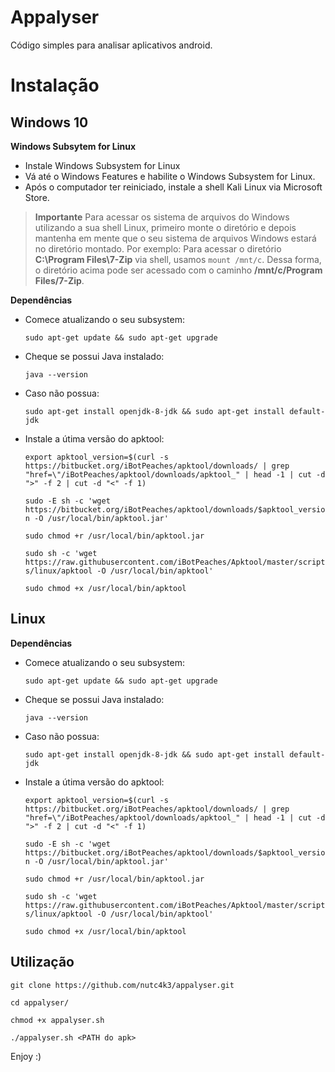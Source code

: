 # Appalyser
Código simples para analisar aplicativos android.


# Instalação

## Windows 10

**Windows Subsytem for Linux**
- Instale Windows Subsystem for Linux
- Vá até o Windows Features e habilite o Windows Subsystem for Linux.
- Após o computador ter reiniciado, instale a shell Kali Linux via Microsoft Store.

>**Importante**
Para acessar os sistema de arquivos do Windows utilizando a sua shell Linux, primeiro monte o diretório e depois mantenha em mente que o seu sistema de arquivos Windows estará no diretório montado. 
Por exemplo:
Para acessar o diretório **C:\Program Files\7-Zip** via shell, usamos `mount /mnt/c`. Dessa forma, o diretório acima pode ser acessado com o caminho **/mnt/c/Program Files/7-Zip**.
 
**Dependências**
- Comece atualizando o seu subsystem:
	
	`sudo apt-get update && sudo apt-get upgrade`
- Cheque se possui Java instalado:
	
	`java --version`
- Caso não possua:

	`sudo apt-get install openjdk-8-jdk && sudo apt-get install default-jdk`
- Instale a útima versão do apktool:
	
	`export apktool_version=$(curl -s https://bitbucket.org/iBotPeaches/apktool/downloads/ | grep "href=\"/iBotPeaches/apktool/downloads/apktool_" | head -1 | cut -d ">" -f 2 | cut -d "<" -f 1)`


	`sudo -E sh -c 'wget https://bitbucket.org/iBotPeaches/apktool/downloads/$apktool_version -O /usr/local/bin/apktool.jar'`


	`sudo chmod +r /usr/local/bin/apktool.jar`
	

	`sudo sh -c 'wget https://raw.githubusercontent.com/iBotPeaches/Apktool/master/scripts/linux/apktool -O /usr/local/bin/apktool'`


	`sudo chmod +x /usr/local/bin/apktool`



## Linux

**Dependências**
- Comece atualizando o seu subsystem:
	
	`sudo apt-get update && sudo apt-get upgrade`
- Cheque se possui Java instalado:
	
	`java --version`
- Caso não possua:

	`sudo apt-get install openjdk-8-jdk && sudo apt-get install default-jdk`
- Instale a útima versão do apktool:
	
	`export apktool_version=$(curl -s https://bitbucket.org/iBotPeaches/apktool/downloads/ | grep "href=\"/iBotPeaches/apktool/downloads/apktool_" | head -1 | cut -d ">" -f 2 | cut -d "<" -f 1)`


	`sudo -E sh -c 'wget https://bitbucket.org/iBotPeaches/apktool/downloads/$apktool_version -O /usr/local/bin/apktool.jar'`


	`sudo chmod +r /usr/local/bin/apktool.jar`
	

	`sudo sh -c 'wget https://raw.githubusercontent.com/iBotPeaches/Apktool/master/scripts/linux/apktool -O /usr/local/bin/apktool'`


	`sudo chmod +x /usr/local/bin/apktool`
	

## Utilização

`git clone https://github.com/nutc4k3/appalyser.git`

`cd appalyser/`

`chmod +x appalyser.sh`

`./appalyser.sh <PATH do apk>`

Enjoy :)
